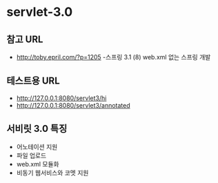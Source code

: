 # servlet-3.0

## 참고 URL
- http://toby.epril.com/?p=1205
  -스프링 3.1 (8) web.xml 없는 스프링 개발

## 테스트용 URL 
- http://127.0.0.1:8080/servlet3/hi
- http://127.0.0.1:8080/servlet3/annotated

## 서비릿 3.0 특징
- 어노테이션 지원
- 파일 업로드
- web.xml 모듈화
- 비동기 웹서비스와 코멧 지원
